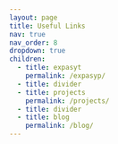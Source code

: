 ```yaml
---
layout: page
title: Useful Links
nav: true
nav_order: 8
dropdown: true
children:
  - title: expasyt
    permalink: /expasyp/
  - title: divider
  - title: projects
    permalink: /projects/
  - title: divider
  - title: blog
    permalink: /blog/
---
```

